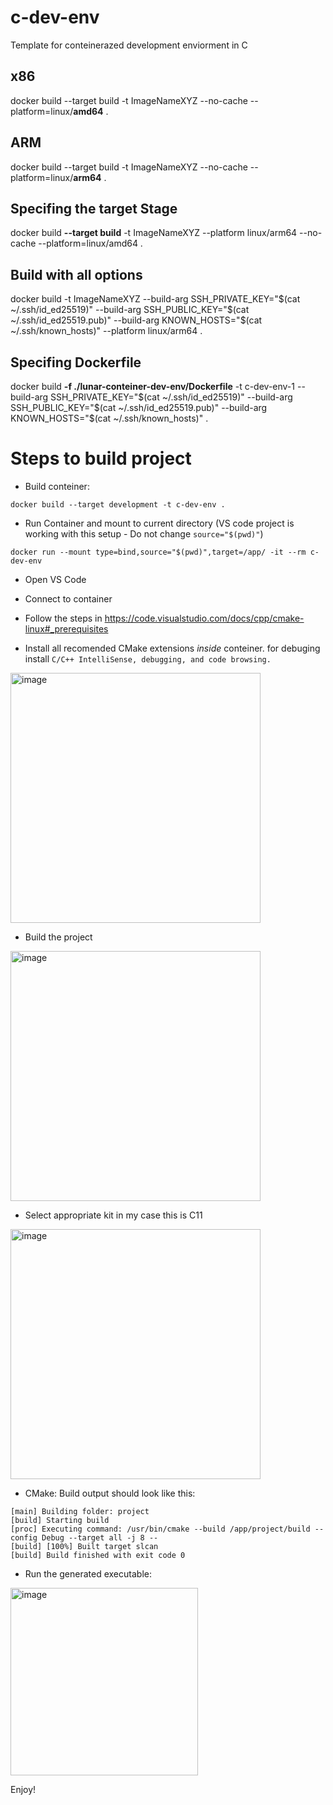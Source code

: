 # c-dev-env
Template for conteinerazed development enviorment in C

## x86 ##

docker build --target build -t ImageNameXYZ --no-cache --platform=linux/**amd64** .

## ARM ##

docker build --target build -t ImageNameXYZ --no-cache --platform=linux/**arm64** .

## Specifing the target **Stage** ##

docker build **--target build** -t ImageNameXYZ  --platform linux/arm64 --no-cache --platform=linux/amd64 .

## Build with all options ##
docker build -t ImageNameXYZ --build-arg SSH_PRIVATE_KEY="$(cat ~/.ssh/id_ed25519)" --build-arg SSH_PUBLIC_KEY="$(cat ~/.ssh/id_ed25519.pub)" --build-arg KNOWN_HOSTS="$(cat ~/.ssh/known_hosts)" --platform linux/arm64 .

## Specifing Dockerfile ##

docker build **-f ./lunar-conteiner-dev-env/Dockerfile** -t c-dev-env-1 --build-arg SSH_PRIVATE_KEY="$(cat ~/.ssh/id_ed25519)" --build-arg SSH_PUBLIC_KEY="$(cat ~/.ssh/id_ed25519.pub)" --build-arg KNOWN_HOSTS="$(cat ~/.ssh/known_hosts)"  .

# Steps to build project #

- Build conteiner:

```
docker build --target development -t c-dev-env . 
```

- Run Container and mount to current directory (VS code project is working with this setup - Do not change `source="$(pwd)"`)

`docker run --mount type=bind,source="$(pwd)",target=/app/ -it --rm c-dev-env`

- Open VS Code

- Connect to container

- Follow the steps in https://code.visualstudio.com/docs/cpp/cmake-linux#_prerequisites

- Install all recomended CMake extensions *inside* conteiner.
for debuging install 
`C/C++ IntelliSense, debugging, and code browsing.`


<img width="400" alt="image" src="https://user-images.githubusercontent.com/10469747/187062877-68d10ce8-9ad4-4263-9035-a440b7fe3878.png">

- Build the project

<img width="400" alt="image" src="https://user-images.githubusercontent.com/10469747/187062339-0fa96c93-9366-4369-96e8-99df197b1bc1.png">


- Select appropriate kit in my case this is C11

<img width="400" alt="image" src="https://user-images.githubusercontent.com/10469747/187062311-7fb4f4b5-5490-4677-a999-16545f8d3d2d.png">

- CMake: Build output should look like this:

```
[main] Building folder: project 
[build] Starting build
[proc] Executing command: /usr/bin/cmake --build /app/project/build --config Debug --target all -j 8 --
[build] [100%] Built target slcan
[build] Build finished with exit code 0
```

- Run the generated executable:

<img width="300" alt="image" src="https://user-images.githubusercontent.com/10469747/187062711-24662234-4a98-442e-99b5-ad08fc4bf3ea.png">


Enjoy!




